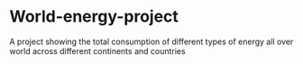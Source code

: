 # World-energy-project
A project showing the total consumption of different types of energy all over  world across different continents and countries
